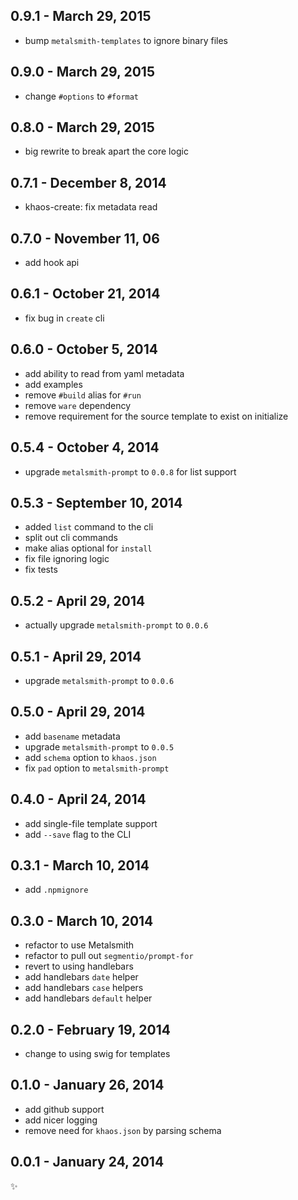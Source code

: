
0.9.1 - March 29, 2015
----------------------
* bump `metalsmith-templates` to ignore binary files

0.9.0 - March 29, 2015
----------------------
* change `#options` to `#format`

0.8.0 - March 29, 2015
----------------------
* big rewrite to break apart the core logic

0.7.1 - December 8, 2014
------------------------
* khaos-create: fix metadata read

0.7.0 - November 11, 06
-----------------------
* add hook api

0.6.1 - October 21, 2014
------------------------
* fix bug in `create` cli

0.6.0 - October 5, 2014
-----------------------
* add ability to read from yaml metadata
* add examples
* remove `#build` alias for `#run`
* remove `ware` dependency
* remove requirement for the source template to exist on initialize

0.5.4 - October 4, 2014
-----------------------
* upgrade `metalsmith-prompt` to `0.0.8` for list support

0.5.3 - September 10, 2014
--------------------------
* added `list` command to the cli
* split out cli commands
* make alias optional for `install`
* fix file ignoring logic
* fix tests

0.5.2 - April 29, 2014
----------------------
* actually upgrade `metalsmith-prompt` to `0.0.6`

0.5.1 - April 29, 2014
----------------------
* upgrade `metalsmith-prompt` to `0.0.6`

0.5.0 - April 29, 2014
----------------------
* add `basename` metadata
* upgrade `metalsmith-prompt` to `0.0.5`
* add `schema` option to `khaos.json`
* fix `pad` option to `metalsmith-prompt`

0.4.0 - April 24, 2014
----------------------
* add single-file template support
* add `--save` flag to the CLI

0.3.1 - March 10, 2014
----------------------
* add `.npmignore`

0.3.0 - March 10, 2014
----------------------
* refactor to use Metalsmith
* refactor to pull out `segmentio/prompt-for`
* revert to using handlebars
* add handlebars `date` helper
* add handlebars `case` helpers
* add handlebars `default` helper

0.2.0 - February 19, 2014
-------------------------
* change to using swig for templates

0.1.0 - January 26, 2014
------------------------
* add github support
* add nicer logging
* remove need for `khaos.json` by parsing schema

0.0.1 - January 24, 2014
------------------------
:sparkles:
